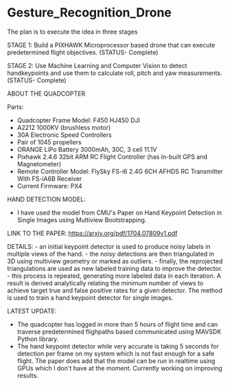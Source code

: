 # Gesture_Recognition_Drone
The plan is to execute the idea in three stages

STAGE 1: Build a PIXHAWK Microprocessor based drone that can execute predetermined flight objectives. (STATUS- Complete)

STAGE 2: Use Machine Learning and Computer Vision to detect handkeypoints and use them to calculate roll, pitch and yaw measurements. (STATUS- Complete)

ABOUT THE QUADCOPTER

Parts:
  * Quadcopter Frame Model: F450 HJ450 DJI
  * A2212 1000KV (brushless motor)
  * 30A Electronic Speed Controllers 
  * Pair of 1045 propellers
  * ORANGE LiPo Battery 3000mAh, 30C, 3 cell 11.1V
  * Pixhawk 2.4.6 32bit ARM RC Flight Controller (has in-built GPS and Magnetometer)
  * Remote Controller Model: FlySky FS-i6 2.4G 6CH AFHDS RC Transmitter With FS-iA6B Receiver
  * Current Firmware: PX4

HAND DETECTION MODEL:
  * I have used the model from CMU's Paper on Hand Keypoint Detection in Single Images using Multiview Bootstrapping.
  
  LINK TO THE PAPER: https://arxiv.org/pdf/1704.07809v1.pdf
  
  DETAILS:
    - an initial keypoint detector is used to produce noisy labels in multiple views of the hand.
    - the noisy detections are then triangulated in 3D using multiview geometry or marked as outliers. 
    - finally, the reprojected triangulations are used as new labeled training data to improve the detector. 
    - this process is repeated, generating more labeled data in each iteration. A result is derived analytically relating the minimum number of views to achieve target true and false positive rates for a given detector. The method is used to train a hand keypoint detector for single images.

LATEST UPDATE:
  * The quadcopter has logged in more than 5 hours of flight time and can traverse predetermined flighpaths based communicated using MAVSDK Python library.
  * The hand keypoint detector while very accurate is taking 5 seconds for detection per frame on my system which is not fast enough for a safe flight. The paper does add that the model can be run in realtime using GPUs which I don't have at the moment. Currently working on improving results.
